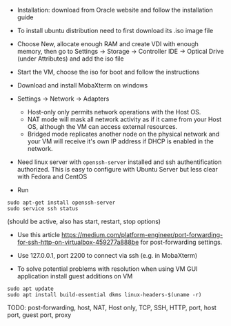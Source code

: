 * Installation: download from Oracle website and follow the installation guide

* To install ubuntu distribution need to first download its .iso image file

* Choose New, allocate enough RAM and create VDI with enough memory, then 
go to Settings -> Storage -> Controller IDE -> Optical Drive (under Attributes) and add the iso file

* Start the VM, choose the iso for boot and follow the instructions

* Download and install MobaXterm on windows

* Settings -> Network -> Adapters
  * Host-only only permits network operations with the Host OS.
  * NAT mode will mask all network activity as if it came from your Host OS, although the VM can access external resources.
  * Bridged mode replicates another node on the physical network and your VM will receive it's own IP address if DHCP is enabled in the network.

* Need linux server with ```openssh-server``` installed and ssh authentification authorized. This is easy to configure with 
Ubuntu Server but less clear with Fedora and CentOS

* Run 
```
sudo apt-get install openssh-server
sudo service ssh status
```
(should be active, also has start, restart, stop options)

* Use this article 
https://medium.com/platform-engineer/port-forwarding-for-ssh-http-on-virtualbox-459277a888be 
for post-forwarding settings.

* Use 127.0.0.1, port 2200 to connect via ssh (e.g. in MobaXterm)

* To solve potential problems with resolution when using VM GUI application install guest additions on VM

```
sudo apt update
sudo apt install build-essential dkms linux-headers-$(uname -r)
```

TODO:
post-forwarding, host, NAT, Host only, TCP, SSH, HTTP, port, host port, guest port, proxy
